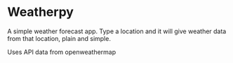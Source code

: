 # Weatherpy

A simple weather forecast app. Type a location and it will give weather data from that location, plain and simple.

Uses API data from openweathermap



